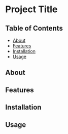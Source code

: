 # Project Title

## Table of Contents
- [About](#about)
- [Features](#features)
- [Installation](#installation)
- [Usage](#usage)


## About

## Features

## Installation

## Usage



